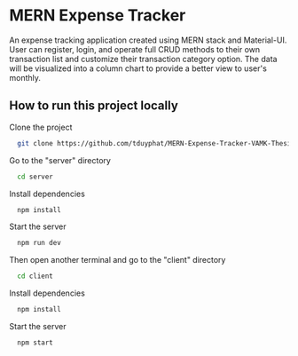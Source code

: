 # MERN Expense Tracker

An expense tracking application created using MERN stack and Material-UI. User can register, login, and operate full CRUD methods to their own transaction list and customize their transaction category option. The data will be visualized into a column chart to provide a better view to user's monthly.



## How to run this project locally

Clone the project

```bash
  git clone https://github.com/tduyphat/MERN-Expense-Tracker-VAMK-Thesis-2023
```

Go to the "server" directory

```bash
  cd server
```

Install dependencies

```bash
  npm install
```

Start the server

```bash
  npm run dev
```
Then open another terminal and go to the "client" directory

```bash
  cd client
```

Install dependencies

```bash
  npm install
```

Start the server

```bash
  npm start
```

